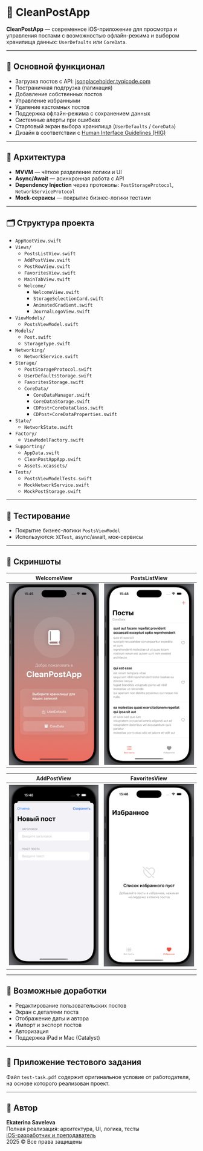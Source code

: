# 📱 CleanPostApp

**CleanPostApp** — современное iOS-приложение для просмотра и управления постами с возможностью офлайн-режима и выбором хранилища данных: `UserDefaults` или `CoreData`.

---

## 🚀 Основной функционал

- Загрузка постов с API: [jsonplaceholder.typicode.com](https://jsonplaceholder.typicode.com)
- Постраничная подгрузка (пагинация)
- Добавление собственных постов
- Управление избранными
- Удаление кастомных постов
- Поддержка офлайн-режима с сохранением данных
- Системные алерты при ошибках
- Стартовый экран выбора хранилища (`UserDefaults` / `CoreData`)
- Дизайн в соответствии с [Human Interface Guidelines (HIG)](https://developer.apple.com/design/human-interface-guidelines/)

---

## 🧱 Архитектура

- **MVVM** — чёткое разделение логики и UI
- **Async/Await** — асинхронная работа с API
- **Dependency Injection** через протоколы: `PostStorageProtocol`, `NetworkServiceProtocol`
- **Mock-сервисы** — покрытие бизнес-логики тестами

---

## 🗂 Структура проекта

- `AppRootView.swift`
- `Views/`
  - `PostsListView.swift`
  - `AddPostView.swift`
  - `PostRowView.swift`
  - `FavoritesView.swift`
  - `MainTabView.swift`
  - `Welcome/`
    - `WelcomeView.swift`
    - `StorageSelectionCard.swift`
    - `AnimatedGradient.swift`
    - `JournalLogoView.swift`
- `ViewModels/`
  - `PostsViewModel.swift`
- `Models/`
  - `Post.swift`
  - `StorageType.swift`
- `Networking/`
  - `NetworkService.swift`
- `Storage/`
  - `PostStorageProtocol.swift`
  - `UserDefaultsStorage.swift`
  - `FavoritesStorage.swift`
  - `CoreData/`
    - `CoreDataManager.swift`
    - `CoreDataStorage.swift`
    - `CDPost+CoreDataClass.swift`
    - `CDPost+CoreDataProperties.swift`
- `State/`
  - `NetworkState.swift`
- `Factory/`
  - `ViewModelFactory.swift`
- `Supporting/`
  - `AppData.swift`
  - `CleanPostAppApp.swift`
  - `Assets.xcassets/`
- `Tests/`
  - `PostsViewModelTests.swift`
  - `MockNetworkService.swift`
  - `MockPostStorage.swift`

---

## 🧪 Тестирование

- Покрытие бизнес-логики `PostsViewModel`
- Используются: `XCTest`, async/await, мок-сервисы

---

## 📸 Скриншоты

| WelcomeView | PostsListView |
|-------------|----------------|
| ![Welcome](./screenshots/welcome.png) | ![Posts](./screenshots/posts.png) |

| AddPostView | FavoritesView |
|-------------|----------------|
| ![NewPost](./screenshots/new_post.png) | ![Favorites](./screenshots/favorites.png) |

---

## 🧭 Возможные доработки

- Редактирование пользовательских постов
- Экран с деталями поста
- Отображение даты и автора
- Импорт и экспорт постов
- Авторизация
- Поддержка iPad и Mac (Catalyst)

---

## 📎 Приложение тестового задания

Файл `test-task.pdf` содержит оригинальное условие от работодателя, на основе которого реализован проект.

---

## 📝 Автор

**Ekaterina Saveleva**  
Полная реализация: архитектура, UI, логика, тесты  
[iOS-разработчик и преподаватель](https://t.me/indiana_jonez)  
2025 © Все права защищены
